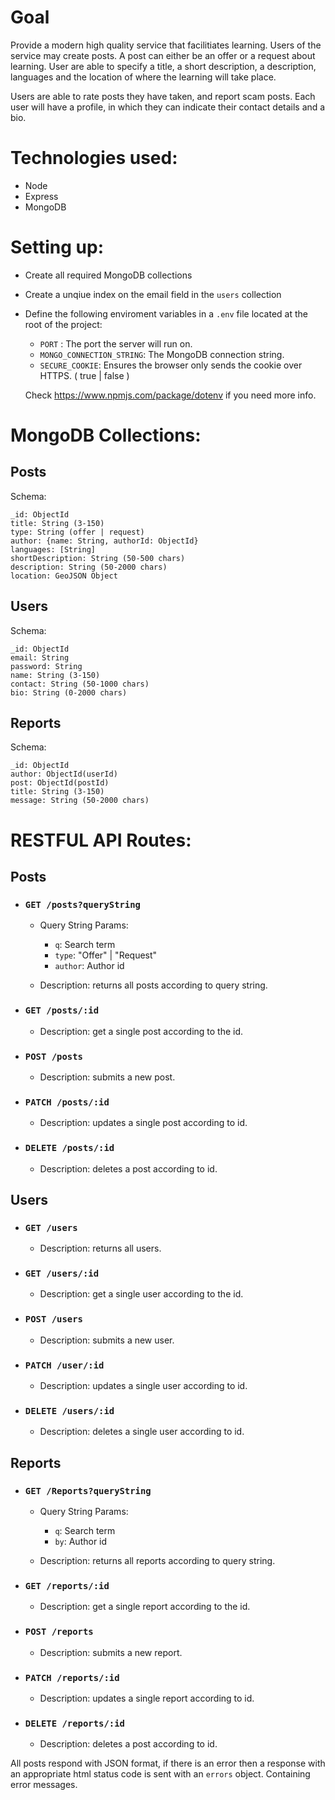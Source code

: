 # Goal
Provide a modern high quality service that facilitiates learning. Users of the service may create posts. A post can either be an offer or a request about learning. User are able to specify a title, a short description, a description, languages and the location of where the learning will take place.

Users are able to rate posts they have taken, and report scam posts. Each user will have a profile, in which they can indicate their contact details and a bio.

# Technologies used:
* Node
* Express
* MongoDB

# Setting up:
* Create all required MongoDB collections
* Create a unqiue index on the email field in the `users` collection
* Define the following enviroment variables in a `.env` file located at the root of the project:
  * `PORT` : The port the server will run on.
  * `MONGO_CONNECTION_STRING`: The MongoDB connection string.
  * `SECURE_COOKIE`: Ensures the browser only sends the cookie over HTTPS. ( true | false )

  Check https://www.npmjs.com/package/dotenv if you need more info.


# MongoDB Collections:

## Posts

Schema:

```
_id: ObjectId
title: String (3-150)
type: String (offer | request)
author: {name: String, authorId: ObjectId}
languages: [String]
shortDescription: String (50-500 chars)
description: String (50-2000 chars)
location: GeoJSON Object
```
## Users

Schema:

```
_id: ObjectId
email: String
password: String
name: String (3-150)
contact: String (50-1000 chars)
bio: String (0-2000 chars)
```

## Reports

Schema:

```
_id: ObjectId
author: ObjectId(userId)
post: ObjectId(postId)
title: String (3-150)
message: String (50-2000 chars)
```

# RESTFUL API Routes:

## Posts

* ### `GET /posts?queryString` 

    * Query String Params:
        * `q`: Search term
        * `type`: "Offer" | "Request"
        * `author`: Author id

    * Description: returns all posts according to query string.

* ### `GET /posts/:id`

    * Description: get a single post according to the id.


* ### `POST /posts`

    * Description: submits a new post.

* ### `PATCH /posts/:id`

    * Description: updates a single post according to id.

* ### `DELETE /posts/:id` 

    * Description: deletes a post according to id.

## Users

* ### `GET /users` 

    * Description: returns all users.

* ### `GET /users/:id`

    * Description: get a single user according to the id.


* ### `POST /users`

    * Description: submits a new user.

* ### `PATCH /user/:id`

    * Description: updates a single user according to id.

* ### `DELETE /users/:id` 

    * Description: deletes a single user according to id.

## Reports

* ### `GET /Reports?queryString` 

    * Query String Params:
        * `q`: Search term
        * `by`: Author id

    * Description: returns all reports according to query string.

* ### `GET /reports/:id`

    * Description: get a single report according to the id.


* ### `POST /reports`

    * Description: submits a new report.

* ### `PATCH /reports/:id`

    * Description: updates a single report according to id.

* ### `DELETE /reports/:id` 

    * Description: deletes a post according to id.

All posts respond with JSON format, if there is an error then a response with an appropriate html status code is sent with an `errors` object. Containing error messages.